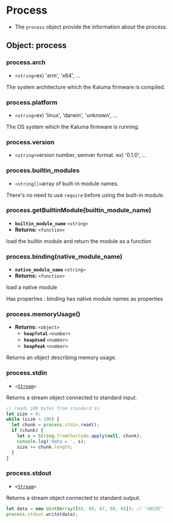 # Process

* The `process` object provide the information about the process.

## Object: process

### process.arch

* `<string>`ex) 'arm', 'x64', ...

The system architecture which the Kaluma firmware is compiled.&#x20;

### process.platform

* `<string>`ex) 'linux', 'darwin', 'unknown', ...

The OS system which the Kaluma firmware is running.

### process.version

* `<string>`version number, semver format. ex) '0.1.0', ...

### process.builtin\_modules

* `<string[]>`array of built-in module names.&#x20;

There's no need to use `require` before using the built-in module.

### process.getBuiltinModule(builtin\_module\_name)

* **`builtin_module_name`** `<string>`
* **Returns:** `<function>`&#x20;

load the builtin module and return the module as a function

### process.binding(native\_module\_name)

* **`native_module_name`** `<string>`
* **Returns:** `<function>`

load a native module

Has properties  : binding has native module names as properties

### process.memoryUsage()

* **Returns:** `<object>`&#x20;
  * **`heapTotal`** `<number>`&#x20;
  * **`heapUsed`** `<number>`&#x20;
  * **`heapPeak`** `<number>` &#x20;

Returns an object describing memory usage.

### process.stdin

* `<`[`Stream`](stream.md#class-stream)`>`&#x20;

Returns a stream object connected to standard input.

```javascript
// reads 100 bytes from standard in
let size = 0;
while (size < 100) {
  let chunk = process.stdin.read();
  if (chunk) {
    let s = String.fromCharCode.apply(null, chunk);
    console.log('data = ', s);
    size += chunk.length;
  }  
}
```

### process.stdout

* `<`[`Stream`](stream.md#class-stream)`>`&#x20;

Returns a stream object connected to standard output.

```javascript
let data = new Uint8Array([65, 66, 67, 68, 69]); // "ABCDE"
process.stdout.write(data);
```
